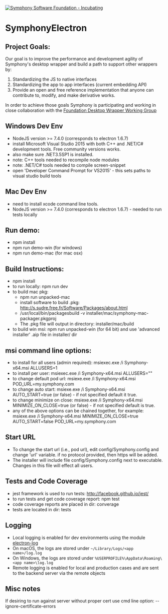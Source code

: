 [![Symphony Software Foundation - Incubating](https://cdn.rawgit.com/symphonyoss/contrib-toolbox/master/images/ssf-badge-incubating.svg)](https://symphonyoss.atlassian.net/wiki/display/FM/Incubating)

# SymphonyElectron

## Project Goals:

Our goal is to improve the performance and development agility of Symphony's desktop wrapper and build a path to support other wrappers by:

1. Standardizing the JS to native interfaces
2. Standardizing the app to app interfaces (current embedding API)
3. Provide an open and free reference implementation that anyone can contribute to, modify, and make derivative works.

In order to achieve those goals Symphony is participating and working in close collaboration with the [Foundation Desktop Wrapper Working Group](https://symphonyoss.atlassian.net/wiki/display/WGDWAPI/Working+Group+-+Desktop+Wrapper+API)

## Windows Dev Env
- NodeJS version >= 7.4.0 (corresponds to electron 1.6.7)
- install Microsoft Visual Studio 2015 with both C++ and .NET/C# development tools. Free community versions works.
- also make sure .NET3.5SP1 is installed.
- note: C++ tools needed to recompile node modules
- note: .NET/C# tools needed to compile screen-snippet
- open 'Developer Command Prompt for VS2015' - this sets paths to visual studio build tools

## Mac Dev Env
- need to install xcode command line tools.
- NodeJS version >= 7.4.0 (corresponds to electron 1.6.7) - needed to run tests locally

## Run demo:
- npm install
- npm run demo-win (for windows)
- npm run demo-mac (for mac osx)

## Build Instructions:
- npm install
- to run locally: npm run dev
- to build mac pkg: 
  * npm run unpacked-mac
  * install software to build .pkg: http://s.sudre.free.fr/Software/Packages/about.html
  * /usr/local/bin/packagesbuild -v installer/mac/symphony-mac-packager.pkgproj
  * The .pkg file will output in directory: installer/mac/build
- to build win msi: npm run unpacked-win (for 64 bit) and use 'advanced installer' .aip file in installer/ dir

## msi command line options:
- to install for all users (admin required): msiexec.exe /i Symphony-x64.msi ALLUSERS=1
- to install per user: msiexec.exe /i Symphony-x64.msi ALLUSERS=""
- to change default pod url: msiexe.exe /i Symphony-x64.msi POD_URL=my.symphony.com
- to change auto start: msiexe.exe /i Symphony-x64.msi AUTO_START=true (or false) - if not specified default it true.
- to change minimize on close: msiexe.exe /i Symphony-x64.msi MINIMIZE_ON_CLOSE=true (or false) - if not specified default is true.
- any of the above options can be chained together, for example: msiexe.exe /i Symphony-x64.msi MINIMIZE_ON_CLOSE=true AUTO_START=false POD_URL=my.symphony.com

## Start URL
- To change the start url (i.e., pod url), edit config/Symphony.config and change 'url' variable. if no protocol provided, then https will be added.
- The installer will include file config/Symphony.config next to executable. Changes in this file will effect all users.  

## Tests and Code Coverage
- jest framework is used to run tests: http://facebook.github.io/jest/
- to run tests and get code coverage report: npm test
- code coverage reports are placed in dir: converage
- tests are located in dir: tests

## Logging
- Local logging is enabled for dev environments using the module [electron-log](https://www.npmjs.com/package/electron-log)
- On macOS, the logs are stored under `~/Library/Logs/<app name>/log.log`
- On Windows, the logs are stored under `%USERPROFILE%\AppData\Roaming\<app name>\log.log`
- Remote logging is enabled for local and production cases and are sent to the backend server via the remote objects

## Misc notes
If desiring to run against server without proper cert use cmd line option: --ignore-certificate-errors
